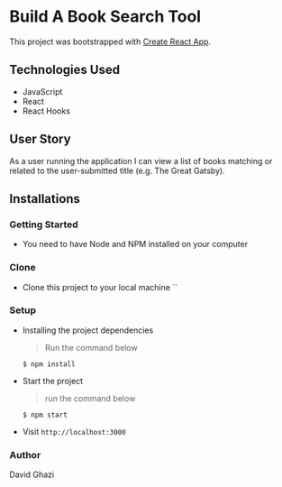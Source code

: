 # Build A Book Search Tool

This project was bootstrapped with [Create React App](https://github.com/facebook/create-react-app).

## Technologies Used

- JavaScript
- React
- React Hooks

## User Story

As a user running the application I can view a list of books matching or related to the user-submitted title (e.g. The Great Gatsby).

## Installations

### Getting Started

- You need to have Node and NPM installed on your computer

### Clone

- Clone this project to your local machine ``

### Setup

- Installing the project dependencies
  > Run the command below
  ```shell
  $ npm install
  ```
- Start the project
  > run the command below
  ```shell
  $ npm start
  ```
- Visit `http://localhost:3000`

### Author

David Ghazi
